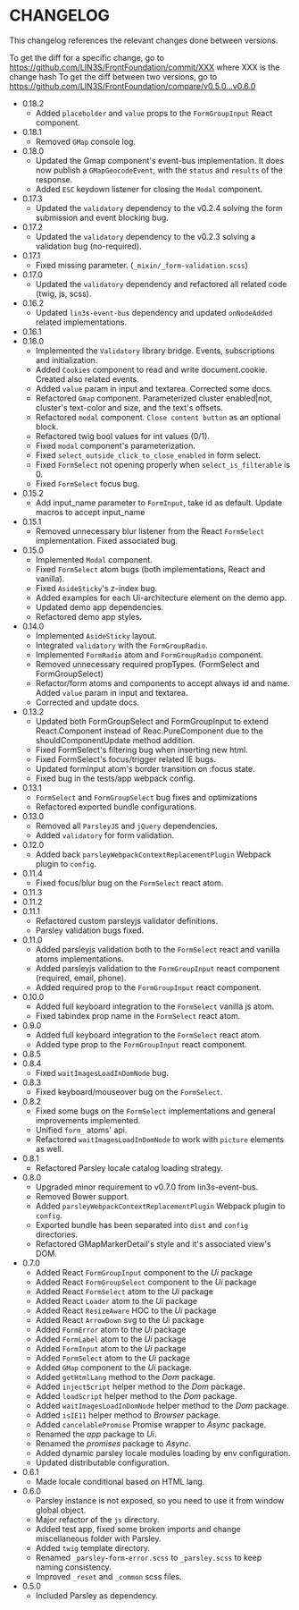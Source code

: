 # CHANGELOG

This changelog references the relevant changes done between versions.

To get the diff for a specific change, go to https://github.com/LIN3S/FrontFoundation/commit/XXX where XXX is the change hash 
To get the diff between two versions, go to https://github.com/LIN3S/FrontFoundation/compare/v0.5.0...v0.6.0

* 0.18.2
    * Added `placeholder` and `value` props to the `FormGroupInput` React component. 
* 0.18.1
    * Removed `GMap` console log.
* 0.18.0
    * Updated the Gmap component's event-bus implementation. It does now publish a `GMapGeocodeEvent`, with the `status` and `results` of the response. 
    * Added `ESC` keydown listener for closing the `Modal` component.
* 0.17.3
    * Updated the `validatory` dependency to the v0.2.4 solving the form submission and event blocking bug.
* 0.17.2
    * Updated the `validatory` dependency to the v0.2.3 solving a validation bug (no-required).
* 0.17.1
    * Fixed missing parameter. (`_mixin/_form-validation.scss`)
* 0.17.0
    * Updated the `validatory` dependency and refactored all related code (twig, js, scss).
* 0.16.2
    * Updated `lin3s-event-bus` dependency and updated `onNodeAdded` related implementations.
* 0.16.1
* 0.16.0
    * Implemented the `Validatory` library bridge. Events, subscriptions and initialization.
    * Added `Cookies` component to read and write document.cookie. Created also related events.
    * Added `value` param in input and textarea. Corrected some docs.
    * Refactored `Gmap` component. Parameterized cluster enabled|not, cluster's text-color and size, and the text's offsets.
    * Refactored `modal` component. `Close content button` as an optional block.
    * Refactored twig bool values for int values (0/1).
    * Fixed `modal` component's parameterization.
    * Fixed `select_outside_click_to_close_enabled` in form select.
    * Fixed `FormSelect` not opening properly when `select_is_filterable` is 0.
    * Fixed `FormSelect` focus bug.
* 0.15.2
    * Add input_name parameter to `FormInput`, take id as default. Update macros to accept input_name
* 0.15.1
    * Removed unnecessary blur listener from the React `FormSelect` implementation. Fixed associated bug.
* 0.15.0
    * Implemented `Modal` component.
    * Fixed `FormSelect` atom bugs (both implementations, React and vanilla).
    * Fixed `AsideSticky`'s z-index bug.
    * Added examples for each Ui-architecture element on the demo app.
    * Updated demo app dependencies.
    * Refactored demo app styles.
* 0.14.0
    * Implemented `AsideSticky` layout.
    * Integrated `validatory` with the `FormGroupRadio`.
    * Implemented `FormRadio` atom and `FormGroupRadio` component.
    * Removed unnecessary required propTypes. (FormSelect and FormGroupSelect)
    * Refactor/form atoms and components to accept always id and name. Added `value` param in input and textarea.
    * Corrected and update docs.
* 0.13.2
    * Updated both FormGroupSelect and FormGroupInput to extend React.Component instead of Reac.PureComponent due to 
        the shouldComponentUpdate method addition.
    * Fixed FormSelect's filtering bug when inserting new html.
    * Fixed FormSelect's focus/trigger related IE bugs.
    * Updated formInput atom's border transition on :focus state.
    * Fixed bug in the tests/app webpack config.
* 0.13.1
    * `FormSelect` and `FormGroupSelect` bug fixes and optimizations
    * Refactored exported bundle configurations.
* 0.13.0
    * Removed all `ParsleyJS` and `jQuery` dependencies.
    * Added `validatory` for form validation.
* 0.12.0
    * Added back `parsleyWebpackContextReplacementPlugin` Webpack plugin to `config`.
* 0.11.4
    * Fixed focus/blur bug on the `FormSelect` react atom.
* 0.11.3
* 0.11.2
* 0.11.1
    * Refactored custom parsleyjs validator definitions.
    * Parsley validation bugs fixed.
* 0.11.0
    * Added parsleyjs validation both to the `FormSelect` react and vanilla atoms implementations.
    * Added parsleyjs validation to the `FormGroupInput` react component (required, email, phone).
    * Added required prop to the `FormGroupInput` react component.
* 0.10.0
    * Added full keyboard integration to the `FormSelect` vanilla js atom.
    * Fixed tabindex prop name in the `FormSelect` react atom.
* 0.9.0
    * Added full keyboard integration to the `FormSelect` react atom.
    * Added type prop to the `FormGroupInput` react component.
* 0.8.5
* 0.8.4
    * Fixed `waitImagesLoadInDomNode` bug.
* 0.8.3
    * Fixed keyboard/mouseover bug on the `FormSelect`.
* 0.8.2
    * Fixed some bugs on the `FormSelect` implementations and general improvements implemented.
    * Unified `form_` atoms' api.
    * Refactored `waitImagesLoadInDomNode` to work with `picture` elements as well.
* 0.8.1
    * Refactored Parsley locale catalog loading strategy.
* 0.8.0
    * Upgraded minor requirement to v0.7.0 from lin3s-event-bus.
    * Removed Bower support.
    * Added `parsleyWebpackContextReplacementPlugin` Webpack plugin to `config`.
    * Exported bundle has been separated into `dist` and `config` directories. 
    * Refactored GMapMarkerDetail's style and it's associated view's DOM.
* 0.7.0
    * Added React `FormGroupInput` component to the *Ui* package
    * Added React `FormGroupSelect` component to the *Ui* package
    * Added React `FormSelect` atom to the *Ui* package
    * Added React `Loader` atom to the *Ui* package
    * Added React `ResizeAware` HOC to the *Ui* package
    * Added React `ArrowDown` svg to the *Ui* package
    * Added `FormError` atom to the *Ui* package
    * Added `FormLabel` atom to the *Ui* package
    * Added `FormInput` atom to the *Ui* package
    * Added `FormSelect` atom to the *Ui* package
    * Added `GMap` component to the *Ui* package.
    * Added `getHtmlLang` method to the *Dom* package.
    * Added `injectScript` helper method to the *Dom* package.
    * Added `loadScript` helper method to the *Dom* package.
    * Added `waitImagesLoadInDomNode` helper method to the *Dom* package.
    * Added `isIE11` helper method to *Browser* package.
    * Added `cancelablePromise` Promise wrapper to *Async* package.
    * Renamed the *app* package to *Ui*.
    * Renamed the *promises* package to *Async*.
    * Added dynamic parsley locale modules loading by env configuration.
    * Updated distributable configuration.
* 0.6.1
    * Made locale conditional based on HTML lang.
* 0.6.0
    * Parsley instance is not exposed, so you need to use it from window global object.
    * Major refactor of the `js` directory.
    * Added test app, fixed some broken imports and change miscellaneous folder with Parsley.
    * Added `twig` template directory.
    * Renamed `_parsley-form-error.scss` to `_parsley.scss` to keep naming consistency.
    * Improved `_reset` and `_common` scss files.
* 0.5.0
    * Included Parsley as dependency.
